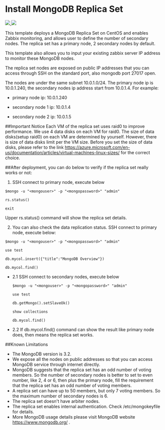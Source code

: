 # Install MongoDB Replica Set

<a href="https://portal.azure.com/#create/Microsoft.Template/uri/https%3A%2F%2Fraw.githubusercontent.com%2Falbertwo1978%2Fazure-quickstart-templates%2Fmaster%2Fmongodb-replica-set-centos-zones%2Fazuredeploy.json" target="_blank">
    <img src="http://azuredeploy.net/deploybutton.png"/>
</a>
<a href="http://armviz.io/#/?load=https%3A%2F%2Fraw.githubusercontent.com%2Falbertwo1978%2Fazure-quickstart-templates%2Fmaster%2Fmongodb-replica-set-centos-zones%2Fazuredeploy.json" target="_blank">
    <img src="http://armviz.io/visualizebutton.png"/>
</a>


This template deploys a MongoDB Replica Set on CentOS and enables Zabbix monitoring, and allows user to define the number of secondary nodes. The replica set has a primary node, 2 secondary nodes by default.

This template also allows you to input your existing zabbix server IP address to monitor these MongoDB nodes.

The replica set nodes are exposed on public IP addresses that you can access through SSH on the standard port, also mongodb port 27017 open.

The nodes are under the same subnet 10.0.1.0/24. The primary node ip is 10.0.1.240, the secondary nodes ip address start from 10.0.1.4. For example:

- primary node ip: 10.0.1.240

- secondary node 1 ip: 10.0.1.4

- secondary node 2 ip: 10.0.1.5


##Important Notice
Each VM of the replica set uses raid0 to improve performance. We use 4 data disks on each VM for raid0. The size of data disks(setup raid0) on each VM are determined by yourself. However, there is size of data disks limit per the VM size. Before you set the size of data disks, please refer to the link https://azure.microsoft.com/en-us/documentation/articles/virtual-machines-linux-sizes/ for the correct choice.



##After deployment, you can do below to verify if the replica set really works or not:

1. SSH connect to primary node, execute below
  ```
  $mongo -u "<mongouser>" -p "<mongopassword>" "admin"

  rs.status()

  exit
  ```

  Upper rs.status() command will show the replica set details. 


2. You can also check the data replication status. SSH connect to primary node, execute below:
  ```
  $mongo -u "<mongouser>" -p "<mongopassword>" "admin"

  use test

  db.mycol.insert({"title":"MongoDB Overview"})

  db.mycol.find()
  ```

- 2.1 SSH connect to secondary nodes, execute below
  ```
  $mongo -u "<mongouser>" -p "<mongopassword>" "admin"

  use test

  db.getMongo().setSlaveOk()

  show collections

  db.mycol.find()
  ```

- 2.2 If db.mycol.find() command can show the result like primary node does, then means the replica set works.




##Known Limitations
- The MongoDB version is 3.2.
- We expose all the nodes on public addresses so that you can access MongoDB service through internet directly.
- MongoDB suggests that the replica set has an odd number of voting members. So the number of secondary nodes is better to set to even number, like 2, 4 or 6, then plus the primary node, fill the requirement that the replica set has an odd number of voting members.
- A replica set can have up to 50 members, but only 7 voting members. So the maximum number of secondary nodes is 6.
- The replica set doesn't have arbiter nodes.
- The replica set enables internal authentication. Check /etc/mongokeyfile for details.
- More MongoDB usage details please visit MongoDB website https://www.mongodb.org/ .
